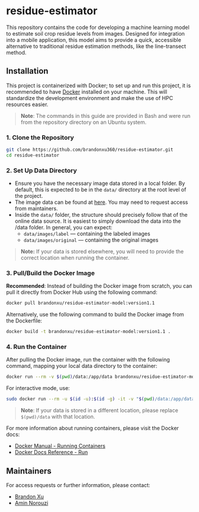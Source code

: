 # residue-estimator

This repository contains the code for developing a machine learning model to estimate soil crop residue levels from images. Designed for integration into a mobile application, this model aims to provide a quick, accessible alternative to traditional residue estimation methods, like the line-transect method.

## Installation

This project is containerized with Docker; to set up and run this project, it is recommended to have [Docker](https://www.docker.com/products/docker-desktop) installed on your machine. This will standardize the development environment and make the use of HPC resources easier.

> **Note**: The commands in this guide are provided in Bash and were run from the repository directory on an Ubuntu system.

### 1. Clone the Repository

```bash
git clone https://github.com/brandonxu360/residue-estimator.git
cd residue-estimator
```

### 2. Set Up Data Directory

- Ensure you have the necessary image data stored in a local folder. By default, this is expected to be in the `data/` directory at the root level of the project.
- The image data can be found at [here](https://emailwsu-my.sharepoint.com/:f:/r/personal/kirtir_wsu_edu/Documents/Projects_Agroecosystems/Brandon/Images/working_images/images?csf=1&web=1&e=P4VUv1). You may need to request access from maintainers.
- Inside the `data/` folder, the structure should precisely follow that of the online data source. It is easiest to simply download the data into the /data folder. In general, you can expect:
  - `data/images/label` — containing the labeled images
  - `data/images/original` — containing the original images

> **Note:** If your data is stored elsewhere, you will need to provide the correct location when running the container.

### 3. Pull/Build the Docker Image

**Recommended**: Instead of building the Docker image from scratch, you can pull it directly from Docker Hub using the following command:

```bash
docker pull brandonxu/residue-estimator-model:version1.1
```

Alternatively, use the following command to build the Docker image from the Dockerfile:

```bash
docker build -t brandonxu/residue-estimator-model:version1.1 .
```

### 4. Run the Container

After pulling the Docker image, run the container with the following command, mapping your local data directory to the container:

```bash
docker run --rm -v $(pwd)/data:/app/data brandonxu/residue-estimator-model:version1.1
```

For interactive mode, use:
```bash
sudo docker run --rm -u $(id -u):$(id -g) -it -v "$(pwd)/data:/app/data" brandonxu/residue-estimator-model:version1.1
```

> **Note**: If your data is stored in a different location, please replace `$(pwd)/data` with that location.

For more information about running containers, please visit the Docker docs: 
- [Docker Manual - Running Containers](https://docs.docker.com/engine/containers/run/)
- [Docker Docs Reference - Run](https://docs.docker.com/reference/cli/docker/container/run/)

## Maintainers

For access requests or further information, please contact:

- [Brandon Xu](mailto:brandon.xu@wsu.edu)
- [Amin Norouzi](mailto:a.norouzikandelati@wsu.edu)
